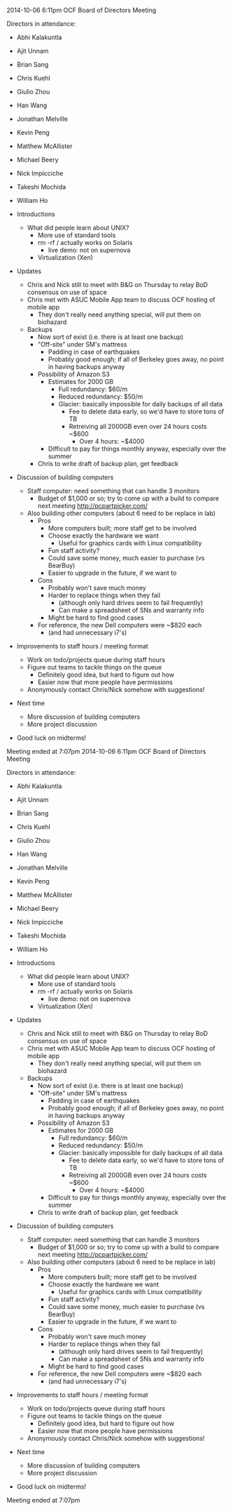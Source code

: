 2014-10-06 6:11pm
OCF Board of Directors Meeting

Directors in attendance:
- Abhi Kalakuntla <abhik>
- Ajit Unnam <aunnam>
- Brian Sang <baisang>
- Chris Kuehl <ckuehl>
- Giulio Zhou <gzhou>
- Han Wang <wanghan>
- Jonathan Melville <jmlvll>
- Kevin Peng <kpengboy>
- Matthew McAllister <mattmcal>
- Michael Beery <mbeery>
- Nick Impicciche <nickimp>
- Takeshi Mochida <tmochida>
- William Ho <willh>

- Introductions
  - What did people learn about UNIX?
    - More use of standard tools
    - rm -rf / actually works on Solaris
      - live demo: not on supernova
    - Virtualization (Xen)
- Updates
  - Chris and Nick still to meet with B&G on Thursday to relay BoD
    consensus on use of space
  - Chris met with ASUC Mobile App team to discuss OCF hosting of mobile
    app
	- They don't really need anything special, will put them on biohazard
  - Backups
    - Now sort of exist (i.e. there is at least one backup)
    - "Off-site" under SM's mattress
      - Padding in case of earthquakes
      - Probably good enough; if all of Berkeley goes away, no point in
        having backups anyway
    - Possibility of Amazon S3
      - Estimates for 2000 GB
        - Full redundancy: $60/m
        - Reduced redundancy: $50/m
        - Glacier: basically impossible for daily backups of all data
          - Fee to delete data early, so we'd have to store tons of TB
          - Retreiving all 2000GB even over 24 hours costs ~$600
            - Over 4 hours: ~$4000
      - Difficult to pay for things monthly anyway, especially over
        the summer
    - Chris to write draft of backup plan, get feedback
- Discussion of building computers
  - Staff computer: need something that can handle 3 monitors
    - Budget of $1,000 or so; try to come up with a build to compare
      next meeting <http://pcpartpicker.com/>
  - Also building other computers (about 6 need to be replace in lab)
    - Pros
      - More computers built; more staff get to be involved
      - Choose exactly the hardware we want
        - Useful for graphics cards with Linux compatibility
      - Fun staff activity?
      - Could save some money, much easier to purchase (vs BearBuy)
      - Easier to upgrade in the future, if we want to
    - Cons
      - Probably won't save much money
      - Harder to replace things when they fail
        - (although only hard drives seem to fail frequently)
        - Can make a spreadsheet of SNs and warranty info
      - Might be hard to find good cases
    - For reference, the new Dell computers were ~$820 each
      - (and had unnecessary i7's)
- Improvements to staff hours / meeting format
  - Work on todo/projects queue during staff hours
  - Figure out teams to tackle things on the queue
    - Definitely good idea, but hard to figure out how
    - Easier now that more people have permissions
  - Anonymously contact Chris/Nick somehow with suggestions!
- Next time
  - More discussion of building computers
  - More project discussion
- Good luck on midterms!

Meeting ended at 7:07pm
2014-10-06 6:11pm
OCF Board of Directors Meeting

Directors in attendance:
- Abhi Kalakuntla <abhik>
- Ajit Unnam <aunnam>
- Brian Sang <baisang>
- Chris Kuehl <ckuehl>
- Giulio Zhou <gzhou>
- Han Wang <wanghan>
- Jonathan Melville <jmlvll>
- Kevin Peng <kpengboy>
- Matthew McAllister <mattmcal>
- Michael Beery <mbeery>
- Nick Impicciche <nickimp>
- Takeshi Mochida <tmochida>
- William Ho <willh>

- Introductions
  - What did people learn about UNIX?
    - More use of standard tools
    - rm -rf / actually works on Solaris
      - live demo: not on supernova
    - Virtualization (Xen)
- Updates
  - Chris and Nick still to meet with B&G on Thursday to relay BoD
    consensus on use of space
  - Chris met with ASUC Mobile App team to discuss OCF hosting of mobile
    app
	- They don't really need anything special, will put them on biohazard
  - Backups
    - Now sort of exist (i.e. there is at least one backup)
    - "Off-site" under SM's mattress
      - Padding in case of earthquakes
      - Probably good enough; if all of Berkeley goes away, no point in
        having backups anyway
    - Possibility of Amazon S3
      - Estimates for 2000 GB
        - Full redundancy: $60/m
        - Reduced redundancy: $50/m
        - Glacier: basically impossible for daily backups of all data
          - Fee to delete data early, so we'd have to store tons of TB
          - Retreiving all 2000GB even over 24 hours costs ~$600
            - Over 4 hours: ~$4000
      - Difficult to pay for things monthly anyway, especially over
        the summer
    - Chris to write draft of backup plan, get feedback
- Discussion of building computers
  - Staff computer: need something that can handle 3 monitors
    - Budget of $1,000 or so; try to come up with a build to compare
      next meeting <http://pcpartpicker.com/>
  - Also building other computers (about 6 need to be replace in lab)
    - Pros
      - More computers built; more staff get to be involved
      - Choose exactly the hardware we want
        - Useful for graphics cards with Linux compatibility
      - Fun staff activity?
      - Could save some money, much easier to purchase (vs BearBuy)
      - Easier to upgrade in the future, if we want to
    - Cons
      - Probably won't save much money
      - Harder to replace things when they fail
        - (although only hard drives seem to fail frequently)
        - Can make a spreadsheet of SNs and warranty info
      - Might be hard to find good cases
    - For reference, the new Dell computers were ~$820 each
      - (and had unnecessary i7's)
- Improvements to staff hours / meeting format
  - Work on todo/projects queue during staff hours
  - Figure out teams to tackle things on the queue
    - Definitely good idea, but hard to figure out how
    - Easier now that more people have permissions
  - Anonymously contact Chris/Nick somehow with suggestions!
- Next time
  - More discussion of building computers
  - More project discussion
- Good luck on midterms!

Meeting ended at 7:07pm

